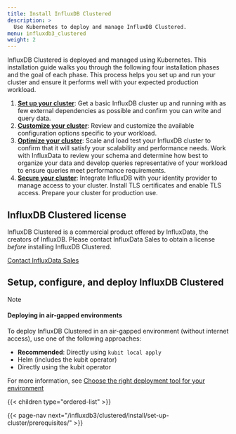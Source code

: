 ```yaml
---
title: Install InfluxDB Clustered
description: >
  Use Kubernetes to deploy and manage InfluxDB Clustered.
menu: influxdb3_clustered
weight: 2
---
```


InfluxDB Clustered is deployed and managed using Kubernetes.
This installation guide walks you through the following four installation phases and
the goal of each phase.
This process helps you set up and run your cluster and ensure it
performs well with your expected production workload.

1.  **[Set up your cluster](/influxdb3/clustered/install/set-up-cluster/)**:
    Get a basic InfluxDB cluster up and running with as few external
    dependencies as possible and confirm you can write and query data.
2.  **[Customize your cluster](/influxdb3/clustered/install/customize-cluster/)**:
    Review and customize the available configuration options specific to your workload.
3.  **[Optimize your cluster](/influxdb3/clustered/install/optimize-cluster/)**:
    Scale and load test your InfluxDB cluster to confirm that it will satisfy
    your scalability and performance needs. Work with InfluxData to review your
    schema and determine how best to organize your data and develop queries
    representative of your workload to ensure queries meet performance requirements.
4.  **[Secure your cluster](/influxdb3/clustered/install/secure-cluster/)**:
    Integrate InfluxDB with your identity provider to manage access to your
    cluster. Install TLS certificates and enable TLS access.
    Prepare your cluster for production use.

## InfluxDB Clustered license

InfluxDB Clustered is a commercial product offered by InfluxData, the creators
of InfluxDB. Please contact InfluxData Sales to obtain a license _before_
installing InfluxDB Clustered.

<a class="btn" href="{{< cta-link >}}">Contact InfluxData Sales</a>

## Setup, configure, and deploy InfluxDB Clustered

> [!Note]
> #### Deploying in air-gapped environments
>
> To deploy InfluxDB Clustered in an air-gapped environment (without internet access),
> use one of the following approaches:
> - **Recommended**: Directly using `kubit local apply`
> - Helm (includes the kubit operator)
> - Directly using the kubit operator
> 
> For more information, see [Choose the right deployment tool for your environment](/influxdb3/clustered/install/set-up-cluster/configure-cluster/#choose-the-right-deployment-tool-for-your-environment)

{{< children type="ordered-list" >}}

<!-- TODO: ADD CLUSTER ARCHITECTURE OVERVIEW -->
<!---------- TODO: ALL THIS INFORMATION NEEDS TO LAND IN THE ADMIN SECTION ---------

### Updating your InfluxDB Cluster

Updating your InfluxDB cluster is as simple as re-applying your app-instance with a new package version. Note that if the new version of the package has changes to the AppInstance schema, those changes will need to be made at the same time that the new package is deployed.

### Redeploying your cluster safely

The word safely here means being able to redeploy your cluster while still being able to use the tokens you’ve created, and being able to write/query to the database you’ve previously created.

All of the important state in InfluxDB 3 lives in the Catalog (the Postgres equivalent database) and the Object Store (the S3 compatible store). These should be treated with the utmost care. 

If a full redeploy of your cluster needs to happen, the namespace containing the Influxdb instance can be deleted **_as long as your Catalog and Object Store are not in this namespace_**. Then, the influxdb AppInstance can be redeployed. It is possible the operator may need to be removed and reinstalled. In that case, deleting the namespace that the operator is deployed into and redeploying is acceptable.

### Backing up your data

The Catalog and Object store contain all of the important state for InfluxDB 3. They should be the primary focus of backups. Following the industry standard best practices for your chosen Catalog implementation and Object Store implementation should provide sufficient backups.  In our Cloud products, we do daily backups of our Catalog, in addition to automatic snapshots, and we preserve our Object Store files for 100 days after they have been soft-deleted.

### Recovering your data

After recovering the catalog and object store, you will need to update the dsn in myinfluxdb.yml and re-apply. -->

{{< page-nav next="/influxdb3/clustered/install/set-up-cluster/prerequisites/" >}}
